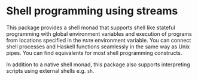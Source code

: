 # Shell programming using streams

This package provides a shell monad that supports shell like stateful
programming with global environment variables and execution of programs
from locations specified in the `PATH` environment variable.  You can
connect shell processes and Haskell functions seamlessly in the same
way as Unix pipes. You can find equivalents for most shell programming
constructs.

In addition to a native shell monad, this package also supports
interpreting scripts using external shells e.g. `sh`.
